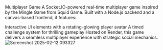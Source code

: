 Multiplayer Game
A Socket.IO-powered real-time multiplayer game inspired by the Mingle Game from Squid Game. Built with a Node.js backend and a canvas-based frontend, it features:

Interactive UI elements with a rotating-glowing player avatar
A timed challenge system for thrilling gameplay
Hosted on Render, this game delivers a seamless multiplayer experience with strategic social mechanics.![Screenshot 2025-02-12 093327](https://github.com/user-attachments/assets/ec4f7291-8134-4add-9965-be2518c027b8)
